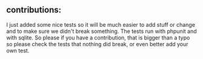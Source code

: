 contributions:
----------------
I just added some nice tests so it will be much easier to add stuff or change and to make sure we didn't break something. The tests run with phpunit and with sqlite. So please if you have a contribution, that is bigger than a typo so please check the tests that nothing did break, or even better add your own test.
